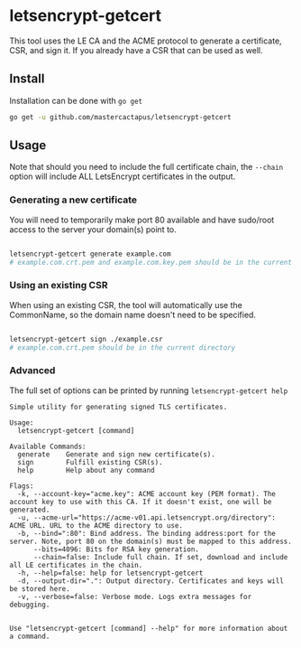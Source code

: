 # letsencrypt-getcert

This tool uses the LE CA and the ACME protocol to generate a certificate, CSR, and sign it. If you already have a CSR that can be used as well.

## Install

Installation can be done with `go get`

```bash
go get -u github.com/mastercactapus/letsencrypt-getcert
```

## Usage

Note that should you need to include the full certificate chain, the `--chain` option will include ALL LetsEncrypt certificates in the output.

### Generating a new certificate

You will need to temporarily make port 80 available and have sudo/root access to the server your domain(s) point to.

```bash

letsencrypt-getcert generate example.com
# example.com.crt.pem and example.com.key.pem should be in the current directory
```

### Using an existing CSR

When using an existing CSR, the tool will automatically use the CommonName, so the domain name doesn't need to be specified.

```bash

letsencrypt-getcert sign ./example.csr
# example.com.crt.pem should be in the current directory
```

### Advanced

The full set of options can be printed by running `letsencrypt-getcert help`

```
Simple utility for generating signed TLS certificates.

Usage: 
  letsencrypt-getcert [command]

Available Commands: 
  generate    Generate and sign new certificate(s).
  sign        Fulfill existing CSR(s).
  help        Help about any command

Flags:
  -k, --account-key="acme.key": ACME account key (PEM format). The account key to use with this CA. If it doesn't exist, one will be generated.
  -u, --acme-url="https://acme-v01.api.letsencrypt.org/directory": ACME URL. URL to the ACME directory to use.
  -b, --bind=":80": Bind address. The binding address:port for the server. Note, port 80 on the domain(s) must be mapped to this address.
      --bits=4096: Bits for RSA key generation.
      --chain=false: Include full chain. If set, download and include all LE certificates in the chain.
  -h, --help=false: help for letsencrypt-getcert
  -d, --output-dir=".": Output directory. Certificates and keys will be stored here.
  -v, --verbose=false: Verbose mode. Logs extra messages for debugging.


Use "letsencrypt-getcert [command] --help" for more information about a command.

```
